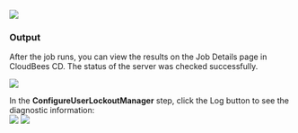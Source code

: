 <br />
<img src="../../plugins/EC-WebLogic/images/ConfigureUserLockoutManager/EC-WLSConfigureUserLockoutManagerStatus2.png" />

<h3>Output</h3>
<p>After the job runs, you can view the results on the Job Details page in CloudBees CD. The status of the server was checked successfully.</p>
<img src="../../plugins/EC-WebLogic/images/ConfigureUserLockoutManager/EC-WLSConfigureUserLockoutManagerStatus3.png" />
<p>In the <b>ConfigureUserLockoutManager</b> step, click the Log button to see the diagnostic information:
<br />
<img src="../../plugins/EC-WebLogic/images/ConfigureUserLockoutManager/EC-WLSConfigureUserLockoutManagerStatus4.png" />
<img src="../../plugins/EC-WebLogic/images/ConfigureUserLockoutManager/EC-WLSConfigureUserLockoutManagerStatus5.png" />
</p>
